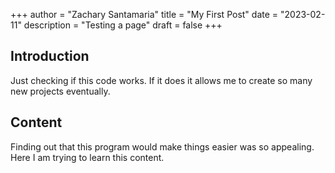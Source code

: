 +++
author = "Zachary Santamaria"
title = "My First Post"
date = "2023-02-11"
description = "Testing a page"
draft = false
+++

## Introduction
Just checking if this code works. If it does it allows me to create so many new projects eventually.

## Content
Finding out that this program would make things easier was so appealing. Here I am trying to learn 
this content.
